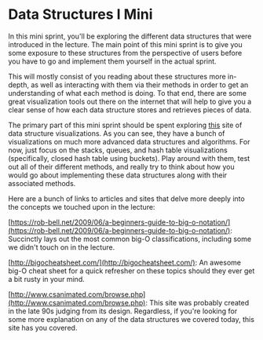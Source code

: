 # Data Structures I Mini 

In this mini sprint, you'll be exploring the different data structures that were introduced in the lecture. The main point of this mini sprint is to give you some exposure to these structures from the perspective of users before you have to go and implement them yourself in the actual sprint. 

This will mostly consist of you reading about these structures more in-depth, as well as interacting with them via their methods in order to get an understanding of what each method is doing. To that end, there are some great visualization tools out there on the internet that will help to give you a clear sense of how each data structure stores and retrieves pieces of data. 

The primary part of this mini sprint should be spent exploring [this](https://www.cs.usfca.edu/~galles/visualization/Algorithms.html) site of data structure visualizations. As you can see, they have a bunch of visualizations on much more advanced data structures and algorithms. For now, just focus on the stacks, queues, and hash table visualizations (specifically, closed hash table using buckets). Play around with them, test out all of their different methods, and really try to think about how you would go about implementing these data structures along with their associated methods.

Here are a bunch of links to articles and sites that delve more deeply into the concepts we touched upon in the lecture:

[https://rob-bell.net/2009/06/a-beginners-guide-to-big-o-notation/](https://rob-bell.net/2009/06/a-beginners-guide-to-big-o-notation/): Succinctly lays out the most common big-O classifications, including some we didn't touch on in the lecture.

[http://bigocheatsheet.com/](http://bigocheatsheet.com/): An awesome big-O cheat sheet for a quick refresher on these topics should they ever get a bit rusty in your mind.

[http://www.csanimated.com/browse.php](http://www.csanimated.com/browse.php): This site was probably created in the late 90s judging from its design. Regardless, if you're looking for some more explanation on any of the data structures we covered today, this site has you covered. 